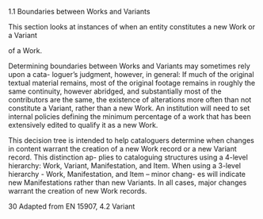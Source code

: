 1.1 Boundaries between Works and Variants

This section looks at instances of when an entity constitutes a new Work or a Variant

of a Work.

Determining boundaries between Works and Variants may sometimes rely upon a cata-
loguer’s judgment, however, in general: If much of the original textual material remains,
most of the original footage remains in roughly the same continuity, however abridged,
and  substantially  most  of  the  contributors  are  the  same,  the  existence  of  alterations
more  often  than  not  constitute  a  Variant,  rather  than  a  new  Work.  An  institution  will
need to set internal policies defining the minimum percentage of a work that has been
extensively edited to qualify it as a new Work.

This  decision  tree  is  intended  to  help  cataloguers  determine  when  changes  in  content
warrant the creation of a new Work record or a new Variant record. This distinction ap-
plies to cataloguing structures using a 4-level hierarchy: Work, Variant, Manifestation,
and Item. When using a 3-level hierarchy - Work, Manifestation, and Item – minor chang-
es will indicate new Manifestations rather than new Variants. In all cases, major changes
warrant the creation of new Work records.

30  Adapted from EN 15907, 4.2 Variant




